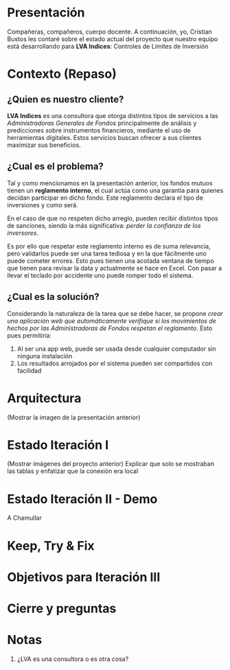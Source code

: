 # Presentación
Compañeras, compañeros, cuerpo docente. A continuación, yo, Cristian Bustos les contaré sobre el estado actual del proyecto que nuestro equipo está desarrollando para **LVA Indices**: Controles de Límites de Inversión

# Contexto (Repaso)

## ¿Quien es nuestro cliente?
**LVA Indices** es una consultora que otorga distintos tipos de servicios a las *Administradoras Generales de Fondos* principalmente de análisis y predicciones sobre instrumentos financieros, mediante el uso de herramientas digitales. Estos servicios buscan ofrecer a sus clientes maximizar sus beneficios. 

## ¿Cual es el problema?
Tal y como mencionamos en la presentación anterior, los fondos mutuos tienen un **reglamento interno**, el cual actúa como una garantía para quienes decidan participar en dicho fondo. Este reglamento declara el tipo de inversiones y como será.

En el caso de que no respeten dicho arreglo, pueden recibir distintos tipos de sanciones, siendo la más significativa: *perder la confianza de los inversores*.

Es por ello que respetar este reglamento interno es de suma relevancia, pero validarlos puede ser una tarea tediosa y en la que fácilmente uno puede cometer errores. Esto pues tienen una acotada ventana de tiempo que tienen para revisar la data y actualmente se hace en Excel. Con pasar a llevar el teclado por accidente uno puede romper todo el sistema.

## ¿Cual es la solución?
Considerando la naturaleza de la tarea que se debe hacer, se propone *crear una aplicación web que automáticamente verifique si los movimientos de hechos por las Administradoras de Fondos respetan el reglamento*. Esto pues permitiría:

1. Al ser una app web, puede ser usada desde cualquier computador sin ninguna instalación
2. Los resultados arrojados por el sistema pueden ser compartidos con facilidad



# Arquitectura
(Mostrar la imagen de la presentación anterior)

# Estado Iteración I
(Mostrar imágenes del proyecto anterior) 
Explicar que solo se mostraban las tablas y enfatizar que la conexión era local

# Estado Iteración II - Demo
A Chamullar

# Keep, Try & Fix

# Objetivos para Iteración III

# Cierre y preguntas


# Notas
1. ¿LVA es una consultora o es otra cosa?
